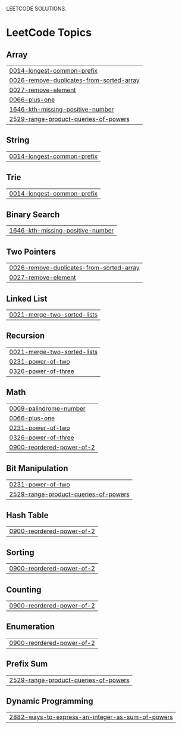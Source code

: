 LEETCODE SOLUTIONS.

<!---LeetCode Topics Start-->
# LeetCode Topics
## Array
|  |
| ------- |
| [0014-longest-common-prefix](https://github.com/PriteshChauhan7/leetcode/tree/master/0014-longest-common-prefix) |
| [0026-remove-duplicates-from-sorted-array](https://github.com/PriteshChauhan7/leetcode/tree/master/0026-remove-duplicates-from-sorted-array) |
| [0027-remove-element](https://github.com/PriteshChauhan7/leetcode/tree/master/0027-remove-element) |
| [0066-plus-one](https://github.com/PriteshChauhan7/leetcode/tree/master/0066-plus-one) |
| [1646-kth-missing-positive-number](https://github.com/PriteshChauhan7/leetcode/tree/master/1646-kth-missing-positive-number) |
| [2529-range-product-queries-of-powers](https://github.com/PriteshChauhan7/leetcode/tree/master/2529-range-product-queries-of-powers) |
## String
|  |
| ------- |
| [0014-longest-common-prefix](https://github.com/PriteshChauhan7/leetcode/tree/master/0014-longest-common-prefix) |
## Trie
|  |
| ------- |
| [0014-longest-common-prefix](https://github.com/PriteshChauhan7/leetcode/tree/master/0014-longest-common-prefix) |
## Binary Search
|  |
| ------- |
| [1646-kth-missing-positive-number](https://github.com/PriteshChauhan7/leetcode/tree/master/1646-kth-missing-positive-number) |
## Two Pointers
|  |
| ------- |
| [0026-remove-duplicates-from-sorted-array](https://github.com/PriteshChauhan7/leetcode/tree/master/0026-remove-duplicates-from-sorted-array) |
| [0027-remove-element](https://github.com/PriteshChauhan7/leetcode/tree/master/0027-remove-element) |
## Linked List
|  |
| ------- |
| [0021-merge-two-sorted-lists](https://github.com/PriteshChauhan7/leetcode/tree/master/0021-merge-two-sorted-lists) |
## Recursion
|  |
| ------- |
| [0021-merge-two-sorted-lists](https://github.com/PriteshChauhan7/leetcode/tree/master/0021-merge-two-sorted-lists) |
| [0231-power-of-two](https://github.com/PriteshChauhan7/leetcode/tree/master/0231-power-of-two) |
| [0326-power-of-three](https://github.com/PriteshChauhan7/leetcode/tree/master/0326-power-of-three) |
## Math
|  |
| ------- |
| [0009-palindrome-number](https://github.com/PriteshChauhan7/leetcode/tree/master/0009-palindrome-number) |
| [0066-plus-one](https://github.com/PriteshChauhan7/leetcode/tree/master/0066-plus-one) |
| [0231-power-of-two](https://github.com/PriteshChauhan7/leetcode/tree/master/0231-power-of-two) |
| [0326-power-of-three](https://github.com/PriteshChauhan7/leetcode/tree/master/0326-power-of-three) |
| [0900-reordered-power-of-2](https://github.com/PriteshChauhan7/leetcode/tree/master/0900-reordered-power-of-2) |
## Bit Manipulation
|  |
| ------- |
| [0231-power-of-two](https://github.com/PriteshChauhan7/leetcode/tree/master/0231-power-of-two) |
| [2529-range-product-queries-of-powers](https://github.com/PriteshChauhan7/leetcode/tree/master/2529-range-product-queries-of-powers) |
## Hash Table
|  |
| ------- |
| [0900-reordered-power-of-2](https://github.com/PriteshChauhan7/leetcode/tree/master/0900-reordered-power-of-2) |
## Sorting
|  |
| ------- |
| [0900-reordered-power-of-2](https://github.com/PriteshChauhan7/leetcode/tree/master/0900-reordered-power-of-2) |
## Counting
|  |
| ------- |
| [0900-reordered-power-of-2](https://github.com/PriteshChauhan7/leetcode/tree/master/0900-reordered-power-of-2) |
## Enumeration
|  |
| ------- |
| [0900-reordered-power-of-2](https://github.com/PriteshChauhan7/leetcode/tree/master/0900-reordered-power-of-2) |
## Prefix Sum
|  |
| ------- |
| [2529-range-product-queries-of-powers](https://github.com/PriteshChauhan7/leetcode/tree/master/2529-range-product-queries-of-powers) |
## Dynamic Programming
|  |
| ------- |
| [2882-ways-to-express-an-integer-as-sum-of-powers](https://github.com/PriteshChauhan7/leetcode/tree/master/2882-ways-to-express-an-integer-as-sum-of-powers) |
<!---LeetCode Topics End-->
